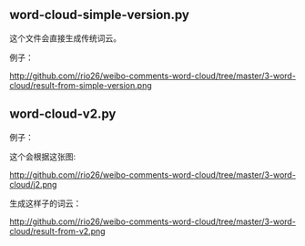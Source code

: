 ## word-cloud-simple-version.py
这个文件会直接生成传统词云。

例子：


http://github.com//rio26/weibo-comments-word-cloud/tree/master/3-word-cloud/result-from-simple-version.png

## word-cloud-v2.py

例子：


这个会根据这张图:

http://github.com//rio26/weibo-comments-word-cloud/tree/master/3-word-cloud/j2.png

生成这样子的词云：

http://github.com//rio26/weibo-comments-word-cloud/tree/master/3-word-cloud/result-from-v2.png
